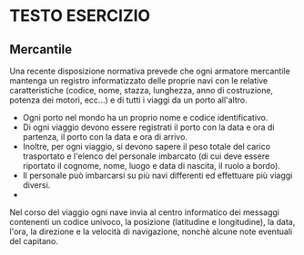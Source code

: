 # TESTO ESERCIZIO
## Mercantile

Una recente disposizione normativa prevede che ogni armatore mercantile mantenga un registro informatizzato delle proprie navi con le relative caratteristiche (codice, nome, stazza, lunghezza, anno di costruzione, potenza dei motori, ecc...) e di tutti i viaggi da un porto all'altro.
-  Ogni porto nel mondo ha un proprio nome e codice identificativo.
-  Di ogni viaggio devono essere registrati il porto con la data e ora di partenza, il porto con la data e ora di arrivo.
-  Inoltre, per ogni viaggio, si devono sapere il peso totale del carico trasportato e l'elenco del personale imbarcato (di cui deve essere riportato il cognome, nome, luogo e data di nascita, il ruolo a bordo).
-  Il personale può imbarcarsi su più navi differenti ed effettuare più viaggi diversi.
-  
Nel corso del viaggio ogni nave invia al centro informatico dei messaggi contenenti un codice univoco, la posizione (latitudine e longitudine), la data, l'ora, la direzione e la velocità di navigazione, nonchè alcune note eventuali del capitano.
